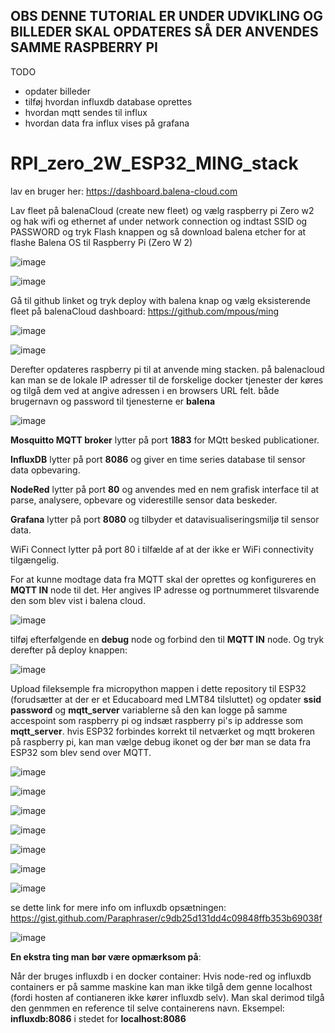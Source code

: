 ## OBS DENNE TUTORIAL ER UNDER UDVIKLING OG BILLEDER SKAL OPDATERES SÅ DER ANVENDES SAMME RASPBERRY PI
TODO
* opdater billeder
* tilføj hvordan influxdb database oprettes
* hvordan mqtt sendes til influx
* hvordan data fra influx vises på grafana

# RPI_zero_2W_ESP32_MING_stack

lav en bruger her:
https://dashboard.balena-cloud.com

Lav fleet på balenaCloud (create new fleet) og vælg raspberry pi Zero w2 og hak wifi og ethernet af under network connection og indtast SSID og PASSWORD og tryk Flash knappen og så download balena etcher for at flashe Balena OS til Raspberry Pi (Zero W 2)

![image](https://github.com/KevinLindemark/RPI_zero_2W_ESP32_MING_stack/assets/58036568/3485a493-8db2-45b1-b8e8-17de7c2082d5)

![image](https://github.com/KevinLindemark/RPI_zero_2W_ESP32_MING_stack/assets/58036568/172a2e06-838b-41d8-8e98-49ca4259c8f5)


Gå til github linket og tryk deploy with balena knap og vælg eksisterende fleet på balenaCloud dashboard:
https://github.com/mpous/ming 
 

 ![image](https://github.com/KevinLindemark/RPI_zero_2W_ESP32_MING_stack/assets/58036568/4f46079d-a3da-429b-b470-0d8beba01630)

 ![image](https://github.com/KevinLindemark/RPI_zero_2W_ESP32_MING_stack/assets/58036568/0ae39376-01d7-4ff4-951f-1b53176e427e)


Derefter opdateres raspberry pi til at anvende ming stacken. på balenacloud kan man se de lokale IP adresser til de forskelige docker tjenester der køres og tilgå dem ved at angive adressen i en browsers URL felt.
både brugernavn og password til tjenesterne er **balena**

![image](https://github.com/KevinLindemark/RPI_zero_2W_ESP32_MING_stack/assets/58036568/8529915f-0373-4f63-a520-8a7cc18b31af)

**Mosquitto MQTT broker** lytter på port **1883** for MQtt besked publicationer.

**InfluxDB** lytter på port **8086** og giver en time series database til sensor data opbevaring.

**NodeRed** lytter på port **80** og anvendes med en nem grafisk interface til at parse, analysere, opbevare og viderestille sensor data beskeder.

**Grafana** lytter på port **8080** og tilbyder et datavisualiseringsmiljø til sensor data.

WiFi Connect lytter på port 80 i tilfælde af at der ikke er WiFi connectivity tilgængelig.

For at kunne modtage data fra MQTT skal der oprettes og konfigureres en **MQTT IN** node til det. Her angives IP adresse og portnummeret tilsvarende den som blev vist i balena cloud.

![image](https://github.com/KevinLindemark/RPI_zero_2W_ESP32_MING_stack/assets/58036568/1304f28f-8410-4127-929b-9cf2eccac2ff)


tilføj efterfølgende en **debug** node og forbind den til **MQTT IN** node. Og tryk derefter på deploy knappen:

![image](https://github.com/KevinLindemark/RPI_zero_2W_ESP32_MING_stack/assets/58036568/50b70ab8-9772-4760-9641-f3a596f30fc6)

Upload fileksemple fra micropython mappen i dette repository til ESP32 (forudsætter at der er et Educaboard med LMT84 tilsluttet) og opdater **ssid** **password** og **mqtt_server** variablerne så den kan logge på samme accespoint som raspberry pi og indsæt raspberry pi's ip addresse som **mqtt_server**. hvis ESP32 forbindes korrekt til netværket og mqtt brokeren på raspberry pi, kan man vælge debug ikonet og der bør man se data fra ESP32 som blev send over MQTT.

![image](https://github.com/KevinLindemark/RPI_zero_2W_ESP32_MING_stack/assets/58036568/f1702b1e-757a-4c59-a14f-1fb87b6fec64)

![image](https://github.com/KevinLindemark/RPI_zero_2W_ESP32_MING_stack/assets/58036568/47fe4b9e-efc4-433b-979d-54a781db4159)

![image](https://github.com/KevinLindemark/RPI_zero_2W_ESP32_MING_stack/assets/58036568/a8ad16a3-33ad-4479-b66e-d43383e2cb17)

![image](https://github.com/KevinLindemark/RPI_zero_2W_ESP32_MING_stack/assets/58036568/59588633-0d8b-422c-9939-c3fcafdb471b)

![image](https://github.com/KevinLindemark/RPI_zero_2W_ESP32_MING_stack/assets/58036568/b21698c4-1df0-48c5-816f-08f342188889)


![image](https://github.com/KevinLindemark/RPI_zero_2W_ESP32_MING_stack/assets/58036568/4a77975a-95b8-4c6a-ba91-c3f74ef73c9d)

![image](https://github.com/KevinLindemark/RPI_zero_2W_ESP32_MING_stack/assets/58036568/05fb46ed-c78f-47d5-b9ab-cb6726946cac)

se dette link for mere info om influxdb opsætningen: https://gist.github.com/Paraphraser/c9db25d131dd4c09848ffb353b69038f 

![image](https://github.com/KevinLindemark/RPI_zero_2W_ESP32_MING_stack/assets/58036568/9716fd47-19e1-454f-88f1-0437be607f26)



**En ekstra ting man bør være opmærksom på**:

Når der bruges influxdb i en docker container:
Hvis node-red og influxdb containers er på samme maskine kan man ikke tilgå dem genne localhost (fordi hosten af contianeren ikke kører influxdb selv). Man skal derimod tilgå den genmmen en reference til selve containerens navn.
Eksempel: **influxdb:8086** i stedet for **localhost:8086**
